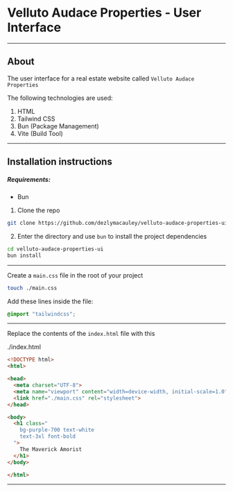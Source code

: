 # Velluto Audace Properties - User Interface
_______________________________________________________________________________
## About

The user interface for a real estate website called
`Velluto Audace Properties`

The following technologies are used:
1. HTML
2. Tailwind CSS
3. Bun (Package Management)
4. Vite (Build Tool)

_______________________________________________________________________________
## Installation instructions

##### Requirements:
- Bun

1. Clone the repo
```sh
git clone https://github.com/dezlymacauley/velluto-audace-properties-ui.git
``` 

2. Enter the directory and use `bun` to install the project dependencies
```sh
cd velluto-audace-properties-ui
bun install
```
_______________________________________________________________________________
Create a `main.css` file in the root of your project

```sh
touch ./main.css
```

Add these lines inside the file:
```css
@import "tailwindcss";
```
_______________________________________________________________________________
Replace the contents of the `index.html` file with this

./index.html
```html
<!DOCTYPE html>
<html>

<head>
  <meta charset="UTF-8">
  <meta name="viewport" content="width=device-width, initial-scale=1.0">
  <link href="./main.css" rel="stylesheet">
</head>

<body>
  <h1 class="
    bg-purple-700 text-white
    text-3xl font-bold
  ">
    The Maverick Amorist
  </h1>
</body>

</html>
```
_______________________________________________________________________________
